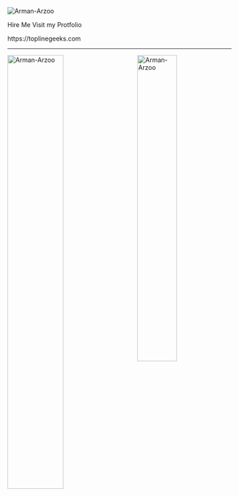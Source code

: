 
<p align="left"> <img src="https://komarev.com/ghpvc/?username=Arman-Arzoo&label=Profile%20views&color=129e00&style=plastic" alt="Arman-Arzoo" /> </p>
<p>Hire Me Visit my Protfolio</p>
<a>https://toplinegeeks.com</a>
<hr/>

<span>
  <p><img align="right" width="42%" src="https://github-readme-stats.vercel.app/api/top-langs?username=Arman-Arzoo&show_icons=true&locale=en&layout=compact" alt="Arman-Arzoo" /></p>
<p><img align="left" width="50%" src="https://github-readme-streak-stats.herokuapp.com/?user=Arman-Arzoo&" alt="Arman-Arzoo" /></p>
  

</span>

